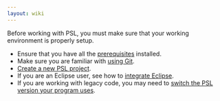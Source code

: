 ```yaml
---
layout: wiki
---
```


Before working with PSL, you must make sure that your working environment is properly setup.
- Ensure that you have all the [prerequisites](Prerequisites.md) installed.
- Make sure you are familiar with [using Git](Using-Git.md).
- [Create a new PSL project](Creating-a-new-project.md).
- If you are an Eclipse user, see how to [integrate Eclipse](Eclipse-integration.md).
- If you are working with legacy code, you may need to [switch the PSL version your program uses](Switching-the-PSL-version-your-program-uses.md).